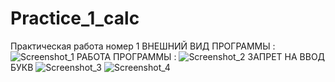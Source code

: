 # Practice_1_calc
Практическая работа номер 1 
ВНЕШНИЙ ВИД ПРОГРАММЫ :
![Screenshot_1](https://user-images.githubusercontent.com/72428254/194037154-109de29e-773e-4848-b38f-aa567a6a2720.png)
РАБОТА ПРОГРАММЫ :
![Screenshot_2](https://user-images.githubusercontent.com/72428254/194037353-d093d99f-2311-4899-8e3f-87a22c9bde34.png)
ЗАПРЕТ НА ВВОД БУКВ
![Screenshot_3](https://user-images.githubusercontent.com/72428254/194037542-880da188-de6d-49c8-bb1c-2a1dcddad0fe.png)
![Screenshot_4](https://user-images.githubusercontent.com/72428254/194037554-125ce323-7538-4622-8116-b9589b090e48.png)
